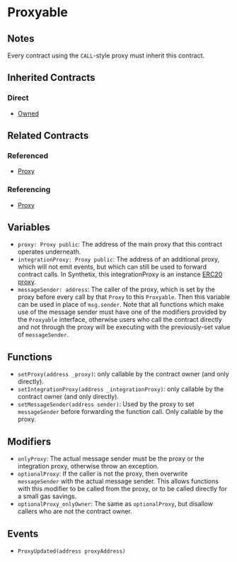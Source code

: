 # Proxyable

## Notes

Every contract using the `CALL`-style proxy must inherit this contract.

## Inherited Contracts

### Direct

* [Owned](Owned.md)

## Related Contracts

### Referenced

* [Proxy](Proxy.md)

### Referencing

* [Proxy](Proxy.md)

## Variables

* `proxy: Proxy public`: The address of the main proxy that this contract operates underneath.
* `integrationProxy: Proxy public`: The address of an additional proxy, which will not emit events, but which can still be used to forward contract calls. In Synthetix, this integrationProxy is an instance [ERC20 proxy](ProxyERC20.md).
* `messageSender: address`: The caller of the proxy, which is set by the proxy before every call by that `Proxy` to this `Proxyable`. Then this variable can be used in place of `msg.sender`. Note that all functions which make use of the message sender must have one of the modifiers provided by the `Proxyable` interface, otherwise users who call the contract directly and not through the proxy will be executing with the previously-set value of `messageSender`.

## Functions

* `setProxy(address _proxy)`: only callable by the contract owner (and only directly).
* `setIntegrationProxy(address _integrationProxy)`: only callable by the contract owner (and only directly).
* `setMessageSender(address sender)`: Used by the proxy to set `messageSender` before forwarding the function call. Only callable by the proxy.

## Modifiers

* `onlyProxy`: The actual message sender must be the proxy or the integration proxy, otherwise throw an exception.
* `optionalProxy`: If the caller is not the proxy, then overwrite `messageSender` with the actual message sender. This allows functions with this modifier to be called from the proxy, or to be called directly for a small gas savings.
* `optionalProxy_onlyOwner`: The same as `optionalProxy`, but disallow callers who are not the contract owner.

## Events

* `ProxyUpdated(address proxyAddress)`
